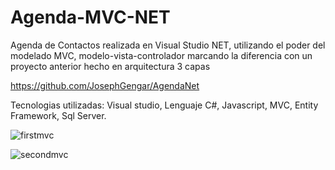 # Agenda-MVC-NET

Agenda de Contactos realizada en Visual Studio NET, utilizando el poder del modelado MVC, modelo-vista-controlador
marcando la diferencia con un proyecto anterior hecho en arquitectura 3 capas

https://github.com/JosephGengar/AgendaNet


Tecnologias utilizadas: Visual studio, Lenguaje C#, Javascript, MVC, Entity Framework, Sql Server.

![firstmvc](https://user-images.githubusercontent.com/102115164/159770355-e4cc2ba1-2b82-486e-b92b-7ecf61e28bf4.png)

![secondmvc](https://user-images.githubusercontent.com/102115164/159770388-2c852fee-f138-4eb3-a02f-98cefdb388fd.png)

